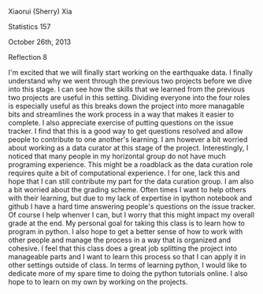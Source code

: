 Xiaorui (Sherry) Xia

Statistics 157

October 26th, 2013

Reflection 8

I'm excited that we will finally start working on the earthquake data. I finally understand why we went through the previous
two projects before we dive into this stage. I can see how the skills that we learned from the previous two projects are
useful in this setting. Dividing everyone into the four roles is especially useful as this breaks down the project into 
more managable bits and streamlines the work process in a way that makes it easier to complete. I also appreciate 
exercise of putting questions on the issue tracker. I find that this is a good way to get questions resolved and allow
people to contribute to one another's learning. 
I am however a bit worried about working as a data curator at this stage of the project. Interestingly, I noticed that many
people in my horizontal group do not have much programing experience. This might be a roadblack as the data curation role
requires quite a bit of computational experience. I for one, lack this and hope that I can still contribute my part for
the data curation group. 
I am also a bit worried about the grading scheme. Often times I want to help others with their learning, but due to my lack
of expertise in ipython notebook and github I have a hard time answering people's questions on the issue tracker. Of course
I help whenver I can, but I worry that this might impact my overall grade at the end.
My personal goal for taking this class is to learn how to program in python. I also hope to get a better sense of how to
work with other people and manage the process in a way that is organized and cohesive. I feel that this class does a great
job splitting the project into manageable parts and I want to learn this process so that I can apply it in other settings
outside of class. In terms of learning python, I would like to dedicate more of my spare time to doing the python tutorials
online. I also hope to to learn on my own by working on the projects.
